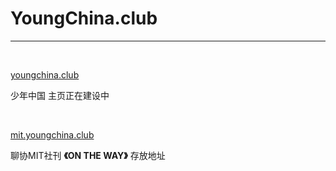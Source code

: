 # YoungChina.club

----------------------

</br>

[youngchina.club](youngchina.club)

少年中国 主页正在建设中

</br>

[mit.youngchina.club](mit.youngchina.club)

聊协MIT社刊 **《ON THE WAY》** 存放地址

